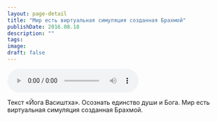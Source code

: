 ```yaml
---
layout: page-detail
title: "Мир есть виртуальная симуляция созданная Брахмой"
publishDate: 2016.08.18
description: ""
tags:
image:
draft: false
---
```


<audio title="2016.08.18 - Мир есть виртуальная симуляция созданная Брахмой.mp3" src="/upload/iblock/b60/b6075cb903421b775f79c87a5a3fc2df.mp3" controls=""></audio>

 Текст «Йога Васиштха». Осознать единство души и Бога. Мир есть виртуальная симуляция созданная Брахмой. 

  
